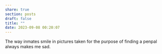 ```yaml
---
share: true
section: posts
draft: false
title: ""
date: 2023-09-08 00:20:07
---
```


The way inmates smile in pictures taken for the purpose of finding a penpal always makes me sad. 
